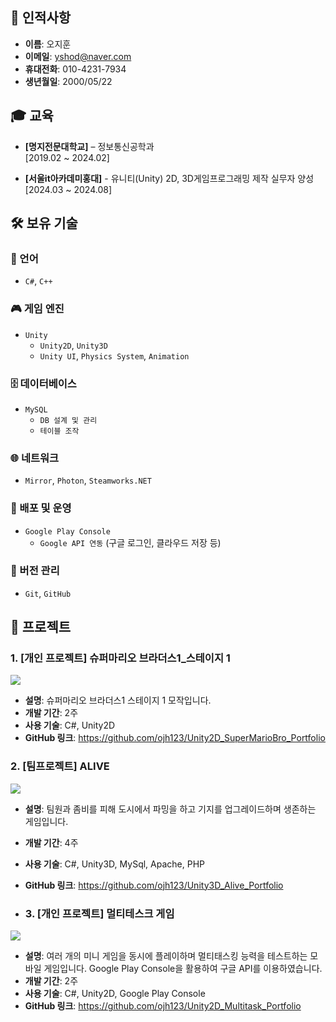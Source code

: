 ## 👤 인적사항
- **이름**: 오지훈
- **이메일**: yshod@naver.com
- **휴대전화**: 010-4231-7934
- **생년월일**: 2000/05/22

## 🎓 교육
- **[명지전문대학교]** – 정보통신공학과  
  [2019.02 ~ 2024.02]
  
- **[서울it아카데미홍대]** - 유니티(Unity) 2D, 3D게임프로그래밍 제작 실무자 양성  
  [2024.03 ~ 2024.08]

## 🛠️ 보유 기술  

### 📝 언어  
- `C#`, `C++`  

### 🎮 게임 엔진  
- `Unity`  
  - `Unity2D`, `Unity3D`  
  - `Unity UI`, `Physics System`, `Animation`  

### 🗄️ 데이터베이스  
- `MySQL`  
  - `DB 설계 및 관리`  
  - `테이블 조작`

### 🌐 네트워크
- `Mirror`, `Photon`, `Steamworks.NET`

### 🚀 배포 및 운영  
- `Google Play Console`  
  - `Google API 연동` (구글 로그인, 클라우드 저장 등)

### 🔧 버전 관리  
- `Git`, `GitHub`  


## 💼 프로젝트
### 1. [개인 프로젝트] 슈퍼마리오 브라더스1_스테이지 1
<img src="https://github.com/user-attachments/assets/0ba0b8cf-76ed-4881-a925-978ad3556eea"/>

- **설명**: 슈퍼마리오 브라더스1 스테이지 1 모작입니다.
- **개발 기간**: 2주
- **사용 기술**: C#, Unity2D
- **GitHub 링크**: https://github.com/ojh123/Unity2D_SuperMarioBro_Portfolio

### 2. [팀프로젝트] ALIVE
<img src="https://github.com/user-attachments/assets/23cd14d5-ed33-4195-870e-3dd0085c9625"/>

- **설명**: 팀원과 좀비를 피해 도시에서 파밍을 하고 기지를 업그레이드하며 생존하는 게임입니다.
- **개발 기간**: 4주
- **사용 기술**: C#, Unity3D, MySql, Apache, PHP
- **GitHub 링크**: https://github.com/ojh123/Unity3D_Alive_Portfolio

- ### 3. [개인 프로젝트] 멀티테스크 게임
<img src="https://github.com/user-attachments/assets/6585e8e8-a89a-45ba-b306-da026edab3a2"/>

- **설명**: 여러 개의 미니 게임을 동시에 플레이하며 멀티태스킹 능력을 테스트하는 모바일 게임입니다. Google Play Console을 활용하여 구글 API를 이용하였습니다.
- **개발 기간**: 2주
- **사용 기술**: C#, Unity2D, Google Play Console
- **GitHub 링크**: https://github.com/ojh123/Unity2D_Multitask_Portfolio
 

